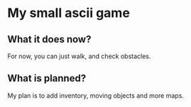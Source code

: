 # My small ascii game
## What it does now?
For now, you can just walk, and check obstacles.
## What is planned?
My plan is to add inventory, moving objects and more maps.
